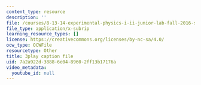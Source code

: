```yaml
---
content_type: resource
description: ''
file: /courses/8-13-14-experimental-physics-i-ii-junior-lab-fall-2016-spring-2017/7a2a922d38886e0489602ff13b17176a_GA5UVgowUKc.srt
file_type: application/x-subrip
learning_resource_types: []
license: https://creativecommons.org/licenses/by-nc-sa/4.0/
ocw_type: OCWFile
resourcetype: Other
title: 3play caption file
uid: 7a2a922d-3888-6e04-8960-2ff13b17176a
video_metadata:
  youtube_id: null
---
```

